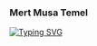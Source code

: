 ### Mert Musa Temel

<a href="https://git.io/typing-svg"><img src="https://readme-typing-svg.demolab.com?font=montserrat&size=24&pause=1000&color=BBDFC5&center=true&width=550&lines=C%2FC%2B%2B+developer%2Flearner+at+Ecole+42;Former+automation+project+engineer;Electronics+and+Telecommunication+Engineer" alt="Typing SVG" /></a>
